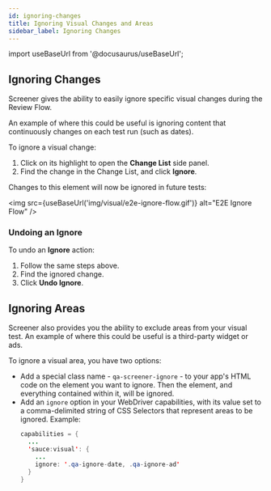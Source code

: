 ```yaml
---
id: ignoring-changes
title: Ignoring Visual Changes and Areas
sidebar_label: Ignoring Changes
---
```


import useBaseUrl from '@docusaurus/useBaseUrl';

## Ignoring Changes

Screener gives the ability to easily ignore specific visual changes during the Review Flow.

An example of where this could be useful is ignoring content that continuously changes on each test run (such as dates).

To ignore a visual change:

1. Click on its highlight to open the **Change List** side panel.
2. Find the change in the Change List, and click **Ignore**.

Changes to this element will now be ignored in future tests:

<img src={useBaseUrl('img/visual/e2e-ignore-flow.gif')} alt="E2E Ignore Flow" />

### Undoing an Ignore

To undo an **Ignore** action:

1. Follow the same steps above.
2. Find the ignored change.
3. Click **Undo Ignore**.

## Ignoring Areas

Screener also provides you the ability to exclude areas from your visual test. An example of where this could be useful is a third-party widget or ads.

To ignore a visual area, you have two options:

- Add a special class name - `qa-screener-ignore` - to your app's HTML code on the element you want to ignore. Then the element, and everything contained within it, will be ignored.
- Add an `ignore` option in your WebDriver capabilities, with its value set to a comma-delimited string of CSS Selectors that represent areas to be ignored. Example:
  ```java
  capabilities = {
    ...
    'sauce:visual': {
      ...
      ignore: '.qa-ignore-date, .qa-ignore-ad'
    }
  }
  ```
